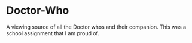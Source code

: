 # Doctor-Who
A viewing source of all the Doctor whos and their companion.  This was a school assignment that I am proud of.
